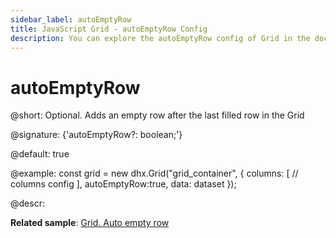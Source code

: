 ```yaml
---
sidebar_label: autoEmptyRow
title: JavaScript Grid - autoEmptyRow Config 
description: You can explore the autoEmptyRow config of Grid in the documentation of the DHTMLX JavaScript UI library. Browse developer guides and API reference, try out code examples and live demos, and download a free 30-day evaluation version of DHTMLX Suite.
---
```


# autoEmptyRow

@short: Optional. Adds an empty row after the last filled row in the Grid

@signature: {'autoEmptyRow?: boolean;'}

@default: true

@example:
const grid = new dhx.Grid("grid_container", {
    columns: [
        // columns config
    ],
    autoEmptyRow:true,
    data: dataset
});

@descr: 

**Related sample**: [Grid. Auto empty row](https://snippet.dhtmlx.com/rkytig73)

[comment]: # (@related: grid/initialization.md#initialize-grid grid/configuration.md#automatic-adding-of-empty-row-into-grid)
